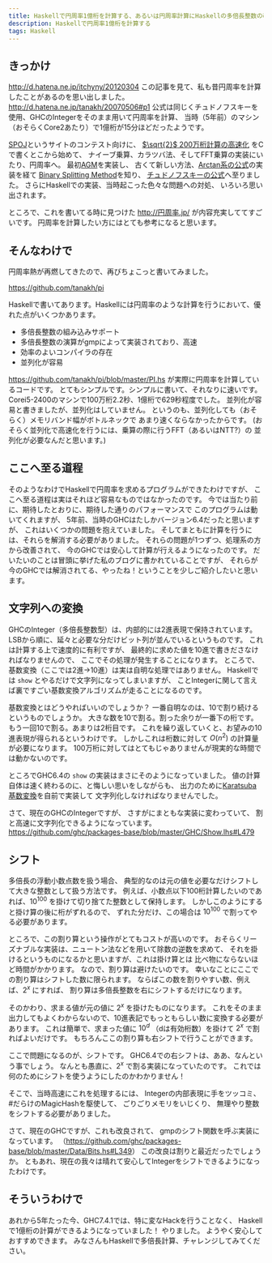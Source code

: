 ```yaml
---
title: Haskellで円周率1億桁を計算する、あるいは円周率計算にHaskellの多倍長整数の改良を見る
description: Haskellで円周率1億桁を計算する
tags: Haskell
---
```


## きっかけ

<http://d.hatena.ne.jp/itchyny/20120304>
この記事を見て、私も昔円周率を計算したことがあるのを思い出しました。
<http://d.hatena.ne.jp/tanakh/20070506#p1>
公式は同じくチュドノフスキーを使用、GHCのIntegerをそのまま用いて円周率を計算、
当時（5年前）のマシン（おそらくCore2あたり）で1億桁が15分ほどだったようです。

[SPOJ](http://www.spoj.pl/)というサイトのコンテスト向けに、
[$\sqrt{2}$ 200万桁計算の高速化](http://www.spoj.pl/ranks/SQRT2/) をCで書くとこから始めて、
ナイーブ乗算、カラツバ法、そしてFFT乗算の実装にいたり、円周率へ。
最初[AGM](http://円周率.jp/formula/agm.html)を実装し、
古くて新しい方法、[Arctan系の公式](http://円周率.jp/formula/arctan.html)の実装を経て
[Binary Splitting Method](http://円周率.jp/method/binary.html)を知り、
[チュドノフスキーの公式](http://円周率.jp/formula/ramanujan.html)へ至りました。
さらにHaskellでの実装、当時起こった色々な問題への対処、
いろいろ思い出されます。

ところで、これを書いてる時に見つけた <a href="http://円周率.jp/">http://円周率.jp/</a> が内容充実しててすごいです。
円周率を計算したい方にはとても参考になると思います。

## そんなわけで

円周率熱が再燃してきたので、再びちょこっと書いてみました。

<https://github.com/tanakh/pi>

Haskellで書いてあります。Haskellには円周率のような計算を行うにおいて、優れた点がいくつかあります。

* 多倍長整数の組み込みサポート
* 多倍長整数の演算がgmpによって実装されており、高速
* 効率のよいコンパイラの存在
* 並列化が容易

<https://github.com/tanakh/pi/blob/master/PI.hs> が実際に円周率を計算しているコードです。
とてもシンプルです。シンプルに書いて、それなりに速いです。
Corei5-2400のマシンで100万桁2.2秒、1億桁で629秒程度でした。
並列化が容易と書きましたが、並列化はしていません。
というのも、並列化しても（おそらく）メモリバンド幅がボトルネックで
あまり速くならなかったからです。
(おそらく並列化で高速化を行うには、乗算の際に行うFFT（あるいはNTT?）の
並列化が必要なんだと思います。)

## ここへ至る道程

そのようなわけでHaskellで円周率を求めるプログラムができたわけですが、
ここへ至る道程は実はそれほど容易なものではなかったのです。
今では当たり前に、期待したとおりに、期待した通りのパフォーマンスで
このプログラムは動いてくれますが、
5年前、当時のGHCはたしかバージョン6.4だったと思いますが、
これはいくつかの問題を抱えていました。
そしてまともに計算を行うには、それらを解消する必要がありました。
それらの問題が1つずつ、処理系の方から改善されて、
今のGHCでは安心して計算が行えるようになったのです。
だいたいのことは冒頭に挙げた私のブログに書かれていることですが、
それらが今のGHCでは解消されてる、やったね！ということを少しご紹介したいと思います。

## 文字列への変換

GHCのInteger（多倍長整数型）は、内部的には2進表現で保持されています。
LSBから順に、延々と必要な分だけビット列が並んでいるというものです。
これは計算する上で速度的に有利ですが、
最終的に求めた値を10進で書きださなければなりませんので、
ここでその処理が発生することになります。
ところで、基数変換（ここでは2進→10進）は実は自明な処理ではありません。
Haskellでは `show` とやるだけで文字列になってしまいますが、
ことIntegerに関して言えば裏ですごい基数変換アルゴリズムが走ることになるのです。

基数変換とはどうやればいいのでしょうか？
一番自明なのは、10で割り続けるというものでしょうか。
大きな数を10で割る。割った余りが一番下の桁です。
もう一回10で割る。あまりは2桁目です。
これを繰り返していくと、お望みの10進表現が得られるというわけです。
しかしこれは桁数に対して $O(n^2)$ の計算量が必要になります。
100万桁に対してはとてもじゃありませんが現実的な時間では動かないのです。

ところでGHC6.4の `show` の実装はまさにそのようになっていました。
値の計算自体は速く終わるのに、と悔しい思いをしながらも、
出力のために[Karatsuba基数変換](http://poset.jp/ompa/node3.html)を自前で実装して
文字列化しなければなりませんでした。

さて、現在のGHCのIntegerですが、
さすがにまともな実装に変わっていて、
割と高速に文字列化できるようになっています。
<https://github.com/ghc/packages-base/blob/master/GHC/Show.lhs#L479>

## シフト

多倍長の浮動小数点数を扱う場合、
典型的なのは元の値を必要なだけシフトして大きな整数として扱う方法です。
例えば、小数点以下100桁計算したいのであれば、$10^{100}$ を掛けて切り捨てた整数として保持します。
しかしこのようにすると掛け算の後に桁がずれるので、
ずれた分だけ、この場合は $10^{100}$ で割ってやる必要があります。

ところで、この割り算という操作がとてもコストが高いのです。
おそらくリーズナブルな実装は、ニュートン法などを用いて除数の逆数を求めて、
それを掛けるというものになるかと思いますが、これは掛け算とは
比べ物にならないほど時間がかかります。
なので、割り算は避けたいのです。
幸いなことにここでの割り算はシフトした数に限られます。
ならばこの数を割りやすい数、例えば、$2^x$ にすれば、
割り算は多倍長整数を右にシフトするだけになります。

そのかわり、求まる値が元の値に $2^x$ を掛けたものになります。
これをそのまま出力してもよくわからないので、10進表記でもっともらしい数に変換する必要があります。
これは簡単で、求まった値に $10^d$ （dは有効桁数）を掛けて $2^x$ で割ればよいだけです。
もちろんここの割り算も右シフトで行うことができます。

ここで問題になるのが、シフトです。
GHC6.4での右シフトは、ああ、なんという事でしょう。
なんとも愚直に、$2^x$ で割る実装になっていたのです。
これでは何のためにシフトを使うようにしたのかわかりません！

そこで、当時高速にこれを処理するには、
Integerの内部表現に手をツッコミ、
#だらけのMagicHashを駆使して、
ごりごりメモリをいじくり、
無理やり整数をシフトする必要がありました。

さて、現在のGHCですが、これも改良されて、
gmpのシフト関数を呼ぶ実装になっています。
（<https://github.com/ghc/packages-base/blob/master/Data/Bits.hs#L349>）
この改良は割りと最近だったでしょうか。
ともあれ、現在の我々は晴れて安心してIntegerをシフトできるようになったわけです。

## そういうわけで

あれから5年たった今、GHC7.4.1では、特に変なHackを行うことなく、
Haskellで1億桁の計算ができるようになっていました！
やりました。
ようやく安心しておすすめできます。
みなさんもHaskellで多倍長計算、チャレンジしてみてください。
